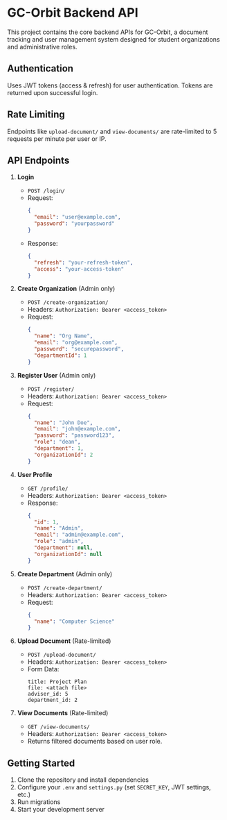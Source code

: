 GC-Orbit Backend API
====================

This project contains the core backend APIs for GC-Orbit, a document tracking and user management system designed for student organizations and administrative roles.


Authentication
--------------

Uses JWT tokens (access & refresh) for user authentication. Tokens are returned upon successful login.

Rate Limiting
-------------

Endpoints like `upload-document/` and `view-documents/` are rate-limited to 5 requests per minute per user or IP.

API Endpoints
-------------

1. **Login**
   - `POST /login/`
   - Request:
     ```json
     {
       "email": "user@example.com",
       "password": "yourpassword"
     }
     ```
   - Response:
     ```json
     {
       "refresh": "your-refresh-token",
       "access": "your-access-token"
     }
     ```

2. **Create Organization** (Admin only)
   - `POST /create-organization/`
   - Headers: `Authorization: Bearer <access_token>`
   - Request:
     ```json
     {
       "name": "Org Name",
       "email": "org@example.com",
       "password": "securepassword",
       "departmentId": 1
     }
     ```

3. **Register User** (Admin only)
   - `POST /register/`
   - Headers: `Authorization: Bearer <access_token>`
   - Request:
     ```json
     {
       "name": "John Doe",
       "email": "john@example.com",
       "password": "password123",
       "role": "dean",
       "department": 1,
       "organizationId": 2
     }
     ```

4. **User Profile**
   - `GET /profile/`
   - Headers: `Authorization: Bearer <access_token>`
   - Response:
     ```json
     {
       "id": 1,
       "name": "Admin",
       "email": "admin@example.com",
       "role": "admin",
       "department": null,
       "organizationId": null
     }
     ```

5. **Create Department** (Admin only)
   - `POST /create-department/`
   - Headers: `Authorization: Bearer <access_token>`
   - Request:
     ```json
     {
       "name": "Computer Science"
     }
     ```

6. **Upload Document** (Rate-limited)
   - `POST /upload-document/`
   - Headers: `Authorization: Bearer <access_token>`
   - Form Data:
     ```
     title: Project Plan
     file: <attach file>
     adviser_id: 5
     department_id: 2
     ```

7. **View Documents** (Rate-limited)
   - `GET /view-documents/`
   - Headers: `Authorization: Bearer <access_token>`
   - Returns filtered documents based on user role.

Getting Started
---------------

1. Clone the repository and install dependencies
2. Configure your `.env` and `settings.py` (set `SECRET_KEY`, JWT settings, etc.)
3. Run migrations
4. Start your development server
